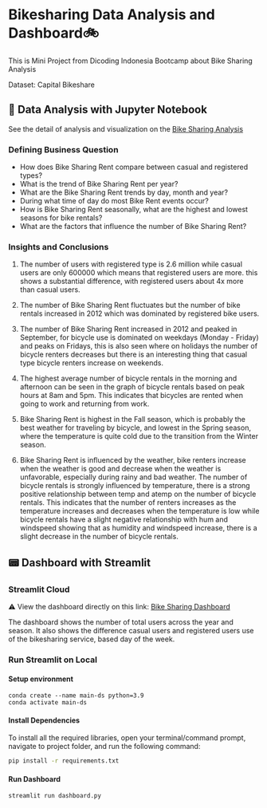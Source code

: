# Bikesharing Data Analysis and Dashboard🚲

This is Mini Project from Dicoding Indonesia Bootcamp about Bike Sharing Analysis

Dataset: Capital Bikeshare

## 📓 Data Analysis with Jupyter Notebook
See the detail of analysis and visualization on the [Bike Sharing Analysis](https://github.com/Rizal-A/Bike-Sharing-Analysis/blob/main/Data_Analysis_Bike_Rent.ipynb)

### Defining Business Question
- How does Bike Sharing Rent compare between casual and registered types?
- What is the trend of Bike Sharing Rent per year?
- What are the Bike Sharing Rent trends by day, month and year?
- During what time of day do most Bike Rent events occur?
- How is Bike Sharing Rent seasonally, what are the highest and lowest seasons for bike rentals?
- What are the factors that influence the number of Bike Sharing Rent?

### Insights and Conclusions
1. The number of users with registered type is 2.6 million while casual users are only 600000 which means that registered users are more. this shows a substantial difference, with registered users about 4x more than casual users.

2. The number of Bike Sharing Rent fluctuates but the number of bike rentals increased in 2012 which was dominated by registered bike users.

3. The number of Bike Sharing Rent increased in 2012 and peaked in September, for bicycle use is dominated on weekdays (Monday - Friday) and peaks on Fridays, this is also seen where on holidays the number of bicycle renters decreases but there is an interesting thing that casual type bicycle renters increase on weekends.

4. The highest average number of bicycle rentals in the morning and afternoon can be seen in the graph of bicycle rentals based on peak hours at 8am and 5pm. This indicates that bicycles are rented when going to work and returning from work.

5. Bike Sharing Rent is highest in the Fall season, which is probably the best weather for traveling by bicycle, and lowest in the Spring season, where the temperature is quite cold due to the transition from the Winter season.

6. Bike Sharing Rent is influenced by the weather, bike renters increase when the weather is good and decrease when the weather is unfavorable, especially during rainy and bad weather.
The number of bicycle rentals is strongly influenced by temperature, there is a strong positive relationship between temp and atemp on the number of bicycle rentals. This indicates that the number of renters increases as the temperature increases and decreases when the temperature is low while bicycle rentals have a slight negative relationship with hum and windspeed showing that as humidity and windspeed increase, there is a slight decrease in the number of bicycle rentals.

##  📟 Dashboard with Streamlit

### Streamlit Cloud
⚠️ View the dashboard directly on this link: [Bike Sharing Dashboard](https://bike-sharing-analysis-rizal.streamlit.app/)

The dashboard shows the number of total users across the year and season. It also shows the difference casual users and registered users use of the bikesharing service, based day of the week.

### Run Streamlit on Local
#### Setup environment
```
conda create --name main-ds python=3.9
conda activate main-ds
```
#### Install Dependencies

To install all the required libraries, open your terminal/command prompt, navigate to project folder, and run the following command:

```bash
pip install -r requirements.txt
```

#### Run Dashboard
```bash
streamlit run dashboard.py
```
